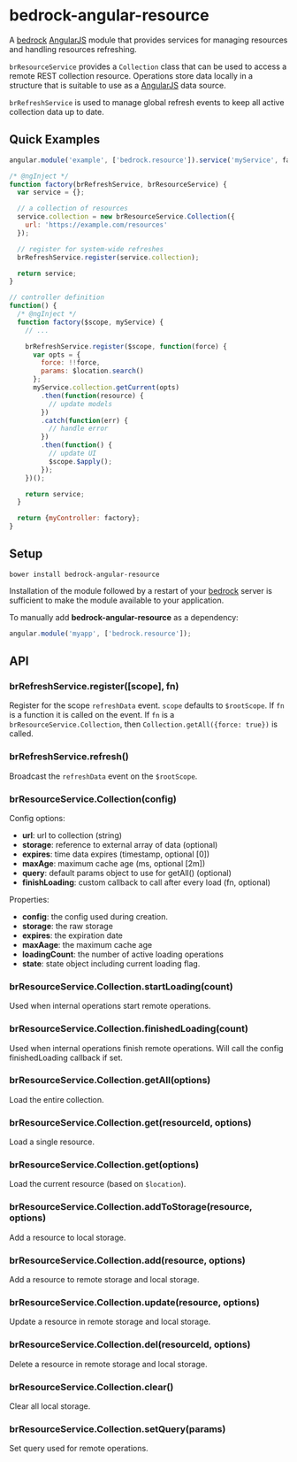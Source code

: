# bedrock-angular-resource

A [bedrock][] [AngularJS][] module that provides services for managing
resources and handling resources refreshing.

`brResourceService` provides a `Collection` class that can be used to access
a remote REST collection resource. Operations store data locally in a
structure that is suitable to use as a [AngularJS][] data source.

`brRefreshService` is used to manage global refresh events to keep all
active collection data up to date.

## Quick Examples

```js
angular.module('example', ['bedrock.resource']).service('myService', factory);

/* @ngInject */
function factory(brRefreshService, brResourceService) {
  var service = {};

  // a collection of resources
  service.collection = new brResourceService.Collection({
    url: 'https://example.com/resources'
  });

  // register for system-wide refreshes
  brRefreshService.register(service.collection);

  return service;
}
```

```js
// controller definition
function() {
  /* @ngInject */
  function factory($scope, myService) {
    // ...

    brRefreshService.register($scope, function(force) {
      var opts = {
        force: !!force,
        params: $location.search()
      };
      myService.collection.getCurrent(opts)
        .then(function(resource) {
          // update models
        })
        .catch(function(err) {
          // handle error
        })
        .then(function() {
          // update UI
          $scope.$apply();
        });
    })();

    return service;
  }

  return {myController: factory};
}
```

## Setup

```
bower install bedrock-angular-resource
```

Installation of the module followed by a restart of your [bedrock][] server
is sufficient to make the module available to your application.

To manually add **bedrock-angular-resource** as a dependency:

```js
angular.module('myapp', ['bedrock.resource']);
```

## API

### brRefreshService.register([scope], fn)

Register for the scope `refreshData` event. `scope` defaults to
`$rootScope`. If `fn` is a function it is called on the event. If `fn` is a
`brResourceService.Collection`, then `Collection.getAll({force: true})` is
called.

### brRefreshService.refresh()

Broadcast the `refreshData` event on the `$rootScope`.

### brResourceService.Collection(config)

Config options:
- **url**: url to collection (string)
- **storage**: reference to external array of data (optional)
- **expires**: time data expires (timestamp, optional [0])
- **maxAge**: maximum cache age (ms, optional [2m])
- **query**: default params object to use for getAll() (optional)
- **finishLoading**: custom callback to call after every load (fn, optional)

Properties:
- **config**: the config used during creation.
- **storage**: the raw storage
- **expires**: the expiration date
- **maxAage**: the maximum cache age
- **loadingCount**: the number of active loading operations
- **state**: state object including current loading flag.

### brResourceService.Collection.startLoading(count)

Used when internal operations start remote operations.

### brResourceService.Collection.finishedLoading(count)

Used when internal operations finish remote operations. Will call the config
finishedLoading callback if set.

### brResourceService.Collection.getAll(options)

Load the entire collection.

### brResourceService.Collection.get(resourceId, options)

Load a single resource.

### brResourceService.Collection.get(options)

Load the current resource (based on `$location`).

### brResourceService.Collection.addToStorage(resource, options)

Add a resource to local storage.

### brResourceService.Collection.add(resource, options)

Add a resource to remote storage and local storage.

### brResourceService.Collection.update(resource, options)

Update a resource in remote storage and local storage.

### brResourceService.Collection.del(resourceId, options)

Delete a resource in remote storage and local storage.

### brResourceService.Collection.clear()

Clear all local storage.

### brResourceService.Collection.setQuery(params)

Set query used for remote operations.

[bedrock]: https://github.com/digitalbazaar/bedrock
[AngularJS]: https://github.com/angular/angular.js
